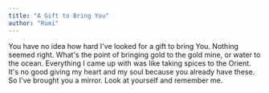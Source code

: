 ```yaml
---
title: "A Gift to Bring You"
author: "Rumi"
---
```


You have no idea how hard I've looked for a gift to bring You.
Nothing seemed right.
What's the point of bringing gold to the gold mine, or water to the ocean.
Everything I came up with was like taking spices to the Orient.
It's no good giving my heart and my soul because you already have these.
So I've brought you a mirror.
Look at yourself and remember me.
